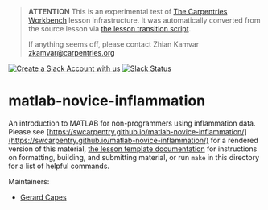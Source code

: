 > **ATTENTION** This is an experimental test of [The Carpentries Workbench](https://carpentries.github.io/workbench) lesson infrastructure.
> It was automatically converted from the source lesson via [the lesson transition script](https://github.com/carpentries/lesson-transition/).
> 
> If anything seems off, please contact Zhian Kamvar [zkamvar@carpentries.org](mailto:zkamvar@carpentries.org)

[![Create a Slack Account with us](https://img.shields.io/badge/Create_Slack_Account-The_Carpentries-071159.svg)](https://swc-slack-invite.herokuapp.com/)
[![Slack Status](https://img.shields.io/badge/Slack_Channel-swc--matlab-E01563.svg)](https://swcarpentry.slack.com/messages/C9Y6HRS0P)

# matlab-novice-inflammation

An introduction to MATLAB for non-programmers using inflammation data.
Please see [https://swcarpentry.github.io/matlab-novice-inflammation/](https://swcarpentry.github.io/matlab-novice-inflammation/) for a rendered version of this material,
[the lesson template documentation][lesson-example]
for instructions on formatting, building, and submitting material,
or run `make` in this directory for a list of helpful commands.

Maintainers:

- [Gerard Capes][capes_gerard]

[lesson-example]: https://carpentries.github.io/lesson-example
[capes_gerard]: https://software-carpentry.org/team/#capes_gerard



